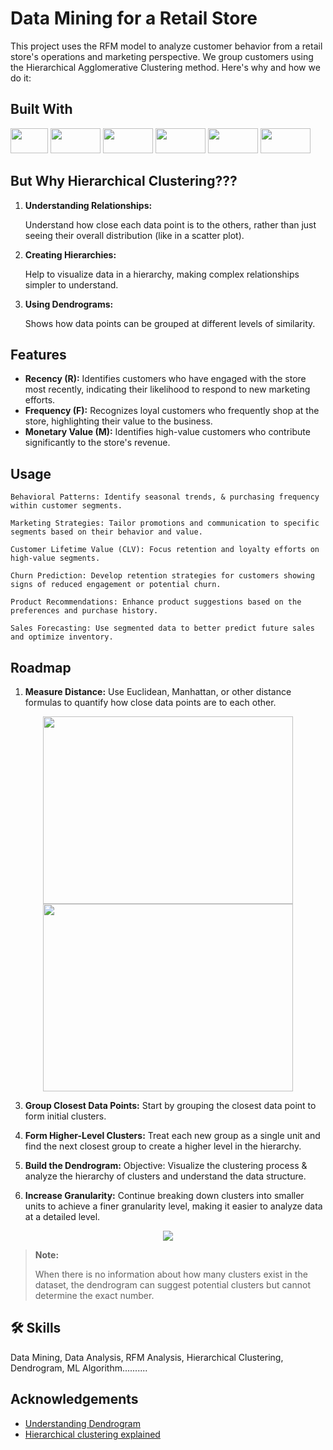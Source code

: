 # Data Mining for a Retail Store
This project uses the RFM model to analyze customer behavior from a retail store's operations and marketing perspective. We group customers using the Hierarchical Agglomerative Clustering method. Here's why and how we do it:

## Built With
<img src="https://upload.wikimedia.org/wikipedia/commons/thumb/3/38/Jupyter_logo.svg/44px-Jupyter_logo.svg.png" width ="60" height="40"/> <img src="https://encrypted-tbn0.gstatic.com/images?q=tbn:ANd9GcQmbk2Guoy3pIIK3-EqKfAMaUFnCY5zEOq20A&s" width="80" height="40"/> 
<img src="https://encrypted-tbn0.gstatic.com/images?q=tbn:ANd9GcSLEK1mnIHzN4-9tI36TSqF84JCPtogifhsAQ&s" width="80" height="40"/>
<img src="https://miro.medium.com/v2/resize:fit:638/1*UoBrVq6F9KmAnnyTHrlCXA.png" width="80" height="40"/>
<img src="https://seaborn.pydata.org/_images/logo-wide-lightbg.svg" width="80" height="40"/>
<img src="https://upload.wikimedia.org/wikipedia/commons/thumb/b/b2/SCIPY_2.svg/512px-SCIPY_2.svg.png?20200904111722" width="80" height="40"/>

## But Why Hierarchical Clustering???
1. **Understanding Relationships:**

    Understand how close each data point is to the others, rather than just seeing their overall distribution (like in a scatter plot).
2. **Creating Hierarchies:**

    Help to visualize data in a hierarchy, making complex relationships simpler to understand.
3. **Using Dendrograms:**

    Shows how data points can be grouped at different levels of similarity.
 
   
## Features

- **Recency (R):**
    Identifies customers who have engaged with the store most recently, indicating their likelihood to respond to new marketing efforts.
- **Frequency (F):**    Recognizes loyal customers who frequently shop at the store, highlighting their value to the business.
- **Monetary Value (M):** Identifies high-value customers who contribute significantly to the store's revenue.
  
## Usage

`
Behavioral Patterns: Identify seasonal trends, & purchasing frequency within customer segments.
`

`
Marketing Strategies: Tailor promotions and communication to specific segments based on their behavior and value.
`

`
Customer Lifetime Value (CLV): Focus retention and loyalty efforts on high-value segments.
`

`
Churn Prediction: Develop retention strategies for customers showing signs of reduced engagement or potential churn.
`

`
Product Recommendations: Enhance product suggestions based on the preferences and purchase history.
`

`
Sales Forecasting: Use segmented data to better predict future sales and optimize inventory.
`


## Roadmap
1. **Measure Distance:**
Use Euclidean, Manhattan, or other distance formulas to quantify how close data points are to each other.
<p align="center">
  <img src="https://miro.medium.com/v2/resize:fit:640/format:webp/1*VvOVxdBb74IOxxF2RmthCQ.png" width="400" height="300"/>        <img src="https://miro.medium.com/v2/resize:fit:640/format:webp/1*guOwD01bko5ITVIJWQdIPQ.png" width="400" height="300"/>
</p>

3. **Group Closest Data Points:**
Start by grouping the closest data point to form initial clusters.

4. **Form Higher-Level Clusters:**
Treat each new group as a single unit and find the next closest group to create a higher level in the hierarchy.

5. **Build the Dendrogram:**
Objective: Visualize the clustering process & analyze the hierarchy of clusters and understand the data structure.
6. **Increase Granularity:**
Continue breaking down clusters into smaller units to achieve a finer granularity level, making it easier to analyze data at a detailed level.
<p align="center">
<img src="https://miro.medium.com/v2/resize:fit:640/format:webp/1*o_AumweJUR9g68y5nzo7fg.png"/>
</p>


> **Note:**
>
>When there is no information about how many clusters exist in the dataset, the dendrogram can suggest potential clusters but cannot determine the exact number.


## 🛠 Skills
Data Mining, Data Analysis, RFM Analysis, Hierarchical Clustering, Dendrogram, ML Algorithm..........



## Acknowledgements

 - [Understanding Dendrogram](https://medium.com/dssimplified/understanding-hierarchies-using-dendrograms-e3aef7ac5ea4)
 - [Hierarchical clustering explained](https://towardsdatascience.com/hierarchical-clustering-explained-e59b13846da8)
 






